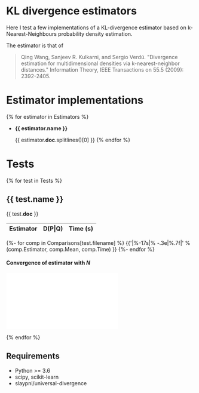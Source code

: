 # KL divergence estimators

Here I test a few implementations of a KL-divergence estimator
based on k-Nearest-Neighbours probability density estimation.

The estimator is that of 

> Qing Wang, Sanjeev R. Kulkarni, and Sergio Verdú. "Divergence estimation for multidimensional densities via k-nearest-neighbor distances." Information Theory, IEEE Transactions on 55.5 (2009): 2392-2405.

# Estimator implementations

{% for estimator in Estimators %}
 - **{{ estimator.__name__ }}**

   {{ estimator.__doc__.splitlines()[0] }}
{% endfor %}

# Tests

{% for test in Tests %}

## {{ test.name }}
{{ test.__doc__ }}

|    Estimator    |  D(P\|Q) | Time (s)|
|-----------------|----------|---------|
{%- for comp in Comparisons[test.filename] %}
{{'|%-17s|% -.3e|%.7f|' % (comp.Estimator, comp.Mean, comp.Time) }}
{%- endfor %}

#### Convergence of estimator with *N*
![Convergence Plot](figures/{{test.filename}}_convergence.pdf)

{% endfor %}


## Requirements

- Python >= 3.6
- scipy, scikit-learn 
- slaypni/universal-divergence
